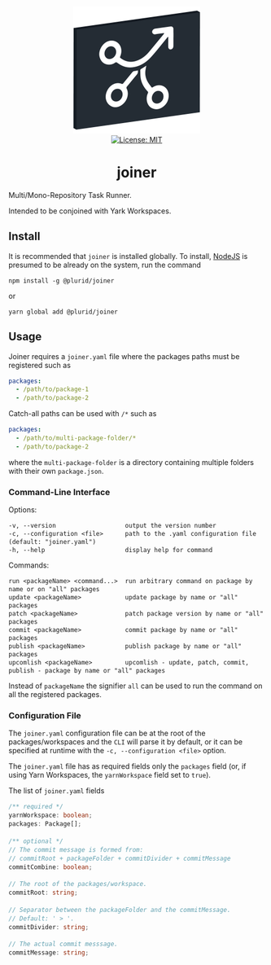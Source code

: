 <p align="center">
    <img src="https://raw.githubusercontent.com/plurid/joiner/master/about/identity/joiner-logo.png" height="250px">
    <br />
    <a target="_blank" href="https://github.com/plurid/joiner/blob/master/LICENSE">
        <img src="https://img.shields.io/badge/license-MIT-blue.svg?colorB=1380C3&style=for-the-badge" alt="License: MIT">
    </a>
</p>



<h1 align="center">
    joiner
</h1>


Multi/Mono-Repository Task Runner.

Intended to be conjoined with Yark Workspaces.



## Install

It is recommended that `joiner` is installed globally. To install, [NodeJS](https://nodejs.org/en/) is presumed to be already on the system, run the command

```
npm install -g @plurid/joiner
```

or

```
yarn global add @plurid/joiner
```



## Usage

Joiner requires a `joiner.yaml` file where the packages paths must be registered such as

``` yaml
packages:
  - /path/to/package-1
  - /path/to/package-2
```

Catch-all paths can be used with `/*` such as

``` yaml
packages:
  - /path/to/multi-package-folder/*
  - /path/to/package-2
```

where the `multi-package-folder` is a directory containing multiple folders with their own `package.json`.


### Command-Line Interface

Options:

    -v, --version                   output the version number
    -c, --configuration <file>      path to the .yaml configuration file (default: "joiner.yaml")
    -h, --help                      display help for command

Commands:

    run <packageName> <command...>  run arbitrary command on package by name or on "all" packages
    update <packageName>            update package by name or "all" packages
    patch <packageName>             patch package version by name or "all" packages
    commit <packageName>            commit package by name or "all" packages
    publish <packageName>           publish package by name or "all" packages
    upcomlish <packageName>         upcomlish - update, patch, commit, publish - package by name or "all" packages

Instead of `packageName` the signifier `all` can be used to run the command on all the registered packages.


### Configuration File

The `joiner.yaml` configuration file can be at the root of the packages/workspaces and the `CLI` will parse it by default, or it can be specified at runtime with the `-c, --configuration <file>` option.

The `joiner.yaml` file has as required fields only the `packages` field (or, if using Yarn Workspaces, the `yarnWorkspace` field set to `true`).

The list of `joiner.yaml` fields

``` typescript
/** required */
yarnWorkspace: boolean;
packages: Package[];

/** optional */
// The commit message is formed from:
// commitRoot + packageFolder + commitDivider + commitMessage
commitCombine: boolean;

// The root of the packages/workspace.
commitRoot: string;

// Separator between the packageFolder and the commitMessage.
// Default: ' > '.
commitDivider: string;

// The actual commit messsage.
commitMessage: string;
```
